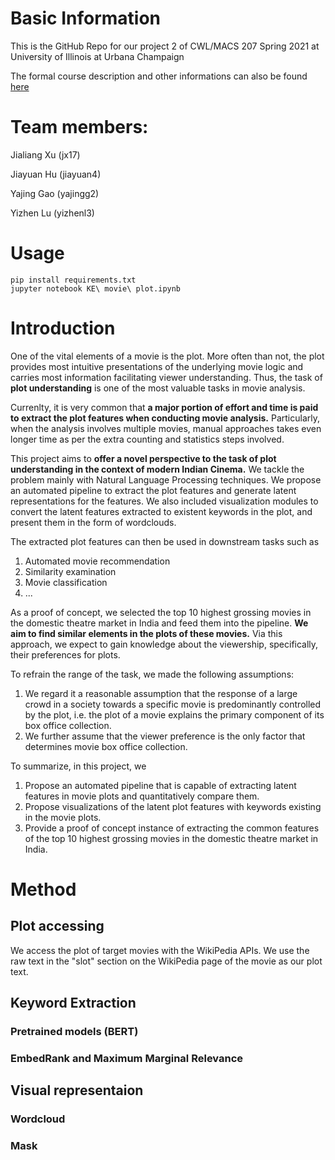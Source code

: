 # Basic Information
This is the GitHub Repo for our project 2 of CWL/MACS 207 Spring 2021 at University of Illinois at Urbana Champaign

The formal course description and other informations can also be found [here](https://courses.illinois.edu/schedule/2021/spring/MACS/207)

# Team members: 

Jialiang Xu (jx17)

Jiayuan Hu (jiayuan4)

Yajing Gao (yajingg2)

Yizhen Lu (yizhenl3)

# Usage
```
pip install requirements.txt
jupyter notebook KE\ movie\ plot.ipynb
```

# Introduction 

One of the vital elements of a movie is the plot. More often than not, the plot provides most intuitive presentations of the underlying movie logic and carries most information facilitating viewer understanding. Thus, the task of **plot understanding** is one of the most valuable tasks in movie analysis.  

Currenlty, it is very common that **a major portion of effort and time is paid to extract the plot features when conducting movie analysis.** Particularly, when the analysis involves multiple movies, manual approaches takes even longer time as per the extra counting and statistics steps involved. 

This project aims to **offer a novel perspective to the task of plot understanding in the context of modern Indian Cinema.** We tackle the problem mainly with Natural Language Processing techniques. We propose an automated pipeline to extract the plot features and generate latent representations for the features. We also included visualization modules to convert the latent features extracted to existent keywords in the plot, and present them in the form of wordclouds. 

The extracted plot features can then be used in downstream tasks such as 

1. Automated movie recommendation
2. Similarity examination
3. Movie classification
4. ... 

As a proof of concept, we selected the top 10 highest grossing movies in the domestic theatre market in India and feed them into the pipeline. **We aim to find similar elements in the plots of these movies.** Via this approach, we expect to gain knowledge about the viewership, specifically, their preferences for plots.    

To refrain the range of the task, we made the following assumptions: 
1. We regard it a reasonable assumption that the response of a large crowd in a society towards a specific movie is predominantly controlled by the plot, i.e. the plot of a movie explains the primary component of its box office collection. 
2. We further assume that the viewer preference is the only factor that determines movie box office collection. 



To summarize, in this project, we

1. Propose an automated pipeline that is capable of extracting latent features in movie plots and quantitatively compare them. 
2. Propose visualizations of the latent plot features with keywords existing in the movie plots.
3. Provide a proof of concept instance of extracting the common features of the top 10 highest grossing movies in the domestic theatre market in India. 


# Method

## Plot accessing 

We access the plot of target movies with the WikiPedia APIs. We use the raw text in the "slot" section on the WikiPedia page of the movie as our plot text. 

## Keyword Extraction 
### Pretrained models (BERT)
### EmbedRank and Maximum Marginal Relevance

## Visual representaion
### Wordcloud
### Mask


